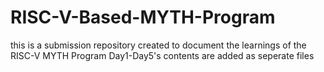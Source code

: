 # RISC-V-Based-MYTH-Program
this is a submission repository created to document the learnings of the RISC-V MYTH Program
Day1-Day5's contents are added as seperate files
